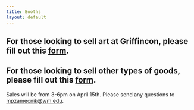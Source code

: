 ```yaml
---
title: Booths
layout: default
---
```

## For those looking to sell art at Griffincon, please fill out this [form](https://docs.google.com/forms/d/e/1FAIpQLSe_pNnbQd-t-SUt9BbiNOkBrse9A5RIo3oD2BxWiXkeKeKFyw/viewform?usp=sharing).

## For those looking to sell other types of goods, please fill out this [form](https://docs.google.com/forms/d/e/1FAIpQLSe3seY7OZX6_zZBRVftOAkFdnKhpAgyVctr6_-pDg8bhp1GLw/viewform?usp=sharing).

Sales will be from 3-6pm on April 15th. Please send any questions to [mpzamecnik@wm.edu](mpzamecnik@wm.edu).

